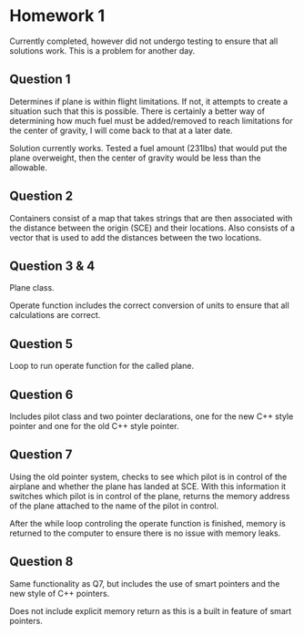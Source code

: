 # Homework 1
Currently completed, however did not undergo testing to ensure that all solutions work. This is a problem for another day.

## Question 1
Determines if plane is within flight limitations. If not, it attempts to create a situation such that this is possible. There is certainly a better way of determining how much fuel must be added/removed to reach limitations for the center of gravity, I will come back to that at a later date. 

Solution currently works. Tested a fuel amount (231lbs) that would put the plane overweight, then the center of gravity would be less than the allowable.

## Question 2
Containers consist of a map that takes strings that are then associated with the distance between the origin (SCE) and their locations. Also consists of a vector that is used to add the distances between the two locations.

## Question 3 & 4
Plane class.

Operate function includes the correct conversion of units to ensure that all calculations are correct.

## Question 5
Loop to run operate function for the called plane.

## Question 6
Includes pilot class and two pointer declarations, one for the new C++ style pointer and one for the old C++ style pointer.

## Question 7
Using the old pointer system, checks to see which pilot is in control of the airplane and whether the plane has landed at SCE. With this information it switches which pilot is in control of the plane, returns the memory address of the plane attached to the name of the pilot in control.

After the while loop controling the operate function is finished, memory is returned to the computer to ensure there is no issue with memory leaks.

## Question 8
Same functionality as Q7, but includes the use of smart pointers and the new style of C++ pointers.

Does not include explicit memory return as this is a built in feature of smart pointers.